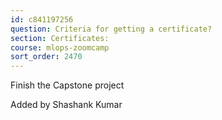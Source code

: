 ```yaml
---
id: c841197256
question: Criteria for getting a certificate?
section: Certificates:
course: mlops-zoomcamp
sort_order: 2470
---
```


Finish the Capstone project

Added by Shashank Kumar

